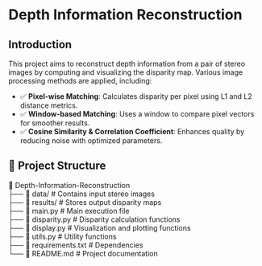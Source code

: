 # Depth Information Reconstruction
## Introduction
This project aims to reconstruct depth information from a pair of stereo images by computing and visualizing the disparity map. Various image processing methods are applied, including:

- ✅ **Pixel-wise Matching**: Calculates disparity per pixel using L1 and L2 distance metrics.
- ✅ **Window-based Matching**: Uses a window to compare pixel vectors for smoother results.
- ✅ **Cosine Similarity & Correlation Coefficient**: Enhances quality by reducing noise with optimized parameters.

## 📂 Project Structure
📂 Depth-Information-Reconstruction  
 ├── 📁 data/                 # Contains input stereo images  
 ├── 📁 results/              # Stores output disparity maps  
 ├── 📜 main.py               # Main execution file  
 ├── 📜 disparity.py          # Disparity calculation functions  
 ├── 📜 display.py            # Visualization and plotting functions  
 ├── 📜 utils.py              # Utility functions  
 ├── 📜 requirements.txt      # Dependencies  
 └── 📜 README.md             # Project documentation  